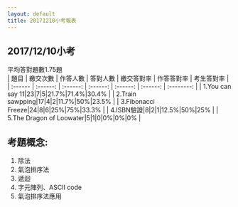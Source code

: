 ```yaml
---
layout: default
title: 20171210小考報表
---
```


## 2017/12/10小考
平均答對題數1.75題  
| 題目 | 繳交次數 | 作答人數 | 答對人數 | 繳交答對率 | 作答答對率 | 考生答對率 |
| :------ | :------: | :------: | :------: | :------: | :------: | :--------: |
| 1.You can say 11|23|7|5|21.7%|71.4%|30.4% |
| 2.Train sawpping|17|4|2|11.7%|50%|23.5% |
| 3.Fibonacci Freeze|24|8|6|25%|75%|33.3% |
| 4.ISBN驗證|8|2|1|12.5%|50%|25% |
| 5.The Dragon of Loowater|5|1|0|0%|0%|0% |
  
## 考題概念:
1. 除法
2. 氣泡排序法
3. 遞迴
4. 字元陣列、ASCII code
5. 氣泡排序法應用
